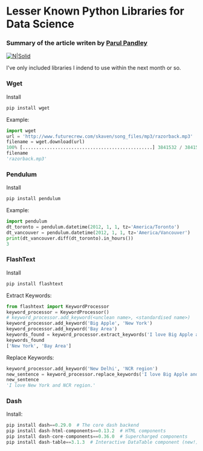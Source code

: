 # **Lesser Known Python Libraries for Data Science**
### Summary of the article writen by [Parul Pandley](https://medium.com/analytics-vidhya/python-libraries-for-data-science-other-than-pandas-and-numpy-95da30568fad?mkt_tok=eyJpIjoiWkdVek1qUXdPRGhqT0RNeSIsInQiOiI1cER4NVI1bXVsWnlVUTNnTkdzSXcyb3pRMk1KQVdvamlFMUhDTzBcL240SUdFdmRsRWt6emxCVVpScGZvbHl3SzAxOFdGV0MxNmJPNmJIVTRra0JISWJqT1ZSekd5RkZSQjNQRTY3VzA5Nmx3a2N3Y0pmdTdQRXVvNW5NSExyMmwifQ%3D%3D)
[![N|Solid](https://cldup.com/dTxpPi9lDf.thumb.png)](https://nodesource.com/products/nsolid)

I've only included libraries I indend to use within the next month or so.

### Wget
Install
``` python
pip install wget
```
Example:
``` python
import wget
url = 'http://www.futurecrew.com/skaven/song_files/mp3/razorback.mp3'
filename = wget.download(url)
100% [................................................] 3841532 / 3841532
filename
'razorback.mp3'
``` 
### Pendulum
Install
``` python
pip install pendulum
```
Example:
``` python
import pendulum
dt_toronto = pendulum.datetime(2012, 1, 1, tz='America/Toronto')
dt_vancouver = pendulum.datetime(2012, 1, 1, tz='America/Vancouver')
print(dt_vancouver.diff(dt_toronto).in_hours())
3
``` 
### FlashText
Install
``` python
pip install flashtext
```
Extract Keywords:
``` python
from flashtext import KeywordProcessor
keyword_processor = KeywordProcessor()
# keyword_processor.add_keyword(<unclean name>, <standardised name>)
keyword_processor.add_keyword('Big Apple', 'New York')
keyword_processor.add_keyword('Bay Area')
keywords_found = keyword_processor.extract_keywords('I love Big Apple and Bay Area.')
keywords_found
['New York', 'Bay Area']
``` 
Replace Keywords:
``` python
keyword_processor.add_keyword('New Delhi', 'NCR region')
new_sentence = keyword_processor.replace_keywords('I love Big Apple and new delhi.')
new_sentence
'I love New York and NCR region.'
``` 

### Dash
Install:
```python
pip install dash==0.29.0  # The core dash backend
pip install dash-html-components==0.13.2  # HTML components
pip install dash-core-components==0.36.0  # Supercharged components
pip install dash-table==3.1.3  # Interactive DataTable component (new!)
```
